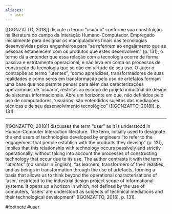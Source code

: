 ```yaml
---
aliases:
  - user
---
```

[[GONZATTO, 2018]] discute o termo “usuário” conforme sua constituição na literatura do campo da Interação Humano-Computador. Empregado inicialmente para designar os manipuladores finais das tecnologias desenvolvidas pelos engenheiros para “se referirem ao engajamento que as pessoas estabelecem com os produtos que estes desenvolvem” (p. 131), o termo dá a entender que essa relação com a tecnologia ocorre de forma passiva e estritamente operacional, e não leva em conta os processos de construção da tecnologia que se dão em virtude de seu uso. O autor o contrapõe ao termo “utentes”, “como aprendizes, transformadores de suas realidades e como seres em transformação pelo uso de artefatos formam uma base que nos permite pensar para além das caracterizações operacionais de ‘usuário’, restritas ao escopo de projeto industrial de design de sistemas informacionais. Abre um horizonte em que, não definidos pelo uso de computadores, ‘usuários’ são entendidos sujeitos das mediações técnicas e de seu desenvolvimento tecnológico” ([[GONZATTO, 2018]]. p. 131).

---
[[GONZATTO, 2018]] discusses the term “user” as it is understood in Human-Computer Interaction literature. The term, initially used to designate the end users of technologies developed by engineers “to refer to the engagement that people establish with the products they develop” (p. 131), implies that this relationship with technology occurs passively and strictly operationally, without taking into account the processes of constructing technology that occur due to its use. The author contrasts it with the term “_utentes_” (no similar in English), “as learners, transformers of their realities, and as beings in transformation through the use of artefacts, forming a basis that allows us to think beyond the operational characterisations of ‘user,’ restricted to the industrial design project scope of informational systems. It opens up a horizon in which, not defined by the use of computers, ‘users’ are understood as subjects of technical mediations and their technological development” ([GONZATTO, 2018], p. 131).

#footnote #user 